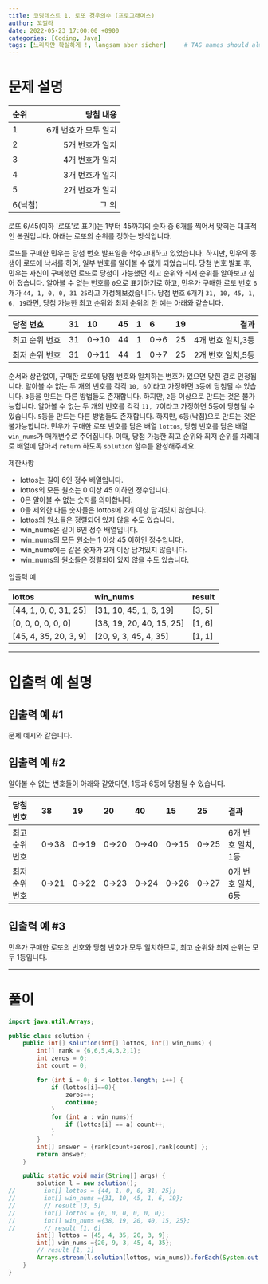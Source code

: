 ```yaml
---
title: 코딩테스트 1. 로또 경우의수 (프로그래머스)
author: 꼬낄라
date: 2022-05-23 17:00:00 +0900
categories: [Coding, Java]
tags: [느리지만 확실하게 !, langsam aber sicher]     # TAG names should always be lowercase
---
```


문제 설명
====

| 순위 | 당첨 내용|
|:------|--------------:|
| 1       | 6개 번호가 모두 일치|
| 2       | 5개 번호가 일치     |
| 3       | 4개 번호가 일치     |
| 4       | 3개 번호가 일치     |
| 5       | 2개 번호가 일치     |
| 6(낙첨) | 그 외               |

로또 6/45(이하 '로또'로 표기)는 1부터 45까지의 숫자 중 6개를 찍어서 맞히는 대표적인 복권입니다. 아래는 로또의 순위를 정하는 방식입니다. 


로또를 구매한 민우는 당첨 번호 발표일을 학수고대하고 있었습니다. 하지만, 민우의 동생이 로또에 낙서를 하여, 일부 번호를 알아볼 수 없게 되었습니다. 당첨 번호 발표 후, 민우는 자신이 구매했던 로또로 당첨이 가능했던 최고 순위와 최저 순위를 알아보고 싶어 졌습니다.
알아볼 수 없는 번호를 `0`으로 표기하기로 하고, 민우가 구매한 로또 번호 `6`개가 `44, 1, 0, 0, 31 25`라고 가정해보겠습니다. 당첨 번호 `6`개가 `31, 10, 45, 1, 6, 19`라면, 당첨 가능한 최고 순위와 최저 순위의 한 예는 아래와 같습니다.

|당첨 번호	        |31	|10	    |45	|1	|6	|19	|   결과   |
|:------|:----|:------|:---|:----|:----|:----|-------:|
|최고 순위 번호	|31	|0→10|	44|	1	|0→6|	25|	4개 번호 일치,3등|
|최저 순위 번호	|31	|0→11	|44	|1	|0→7|	25|	2개 번호 일치,5등|

순서와 상관없이, 구매한 로또에 당첨 번호와 일치하는 번호가 있으면 맞힌 걸로 인정됩니다.
알아볼 수 없는 두 개의 번호를 각각 `10, 6`이라고 가정하면 `3`등에 당첨될 수 있습니다.
`3`등을 만드는 다른 방법들도 존재합니다. 하지만, `2`등 이상으로 만드는 것은 불가능합니다.
알아볼 수 없는 두 개의 번호를 각각 `11, 7`이라고 가정하면 5등에 당첨될 수 있습니다.
`5`등을 만드는 다른 방법들도 존재합니다. 하지만, `6`등(낙첨)으로 만드는 것은 불가능합니다.
민우가 구매한 로또 번호를 담은 배열 `lottos`, 당첨 번호를 담은 배열 `win_nums`가 매개변수로 주어집니다. 이때, 당첨 가능한 최고 순위와 최저 순위를 차례대로 배열에 담아서 `return` 하도록 `solution` 함수를 완성해주세요.

제한사항
 - lottos는 길이 6인 정수 배열입니다.
 - lottos의 모든 원소는 0 이상 45 이하인 정수입니다.
 - 0은 알아볼 수 없는 숫자를 의미합니다.
 - 0을 제외한 다른 숫자들은 lottos에 2개 이상 담겨있지 않습니다.
 - lottos의 원소들은 정렬되어 있지 않을 수도 있습니다.
 - win_nums은 길이 6인 정수 배열입니다.
 - win_nums의 모든 원소는 1 이상 45 이하인 정수입니다.
 - win_nums에는 같은 숫자가 2개 이상 담겨있지 않습니다.
 - win_nums의 원소들은 정렬되어 있지 않을 수도 있습니다.

입출력 예

|lottos| win_nums|result|
|:---|:---|:---|
|[44, 1, 0, 0, 31, 25]	|[31, 10, 45, 1, 6, 19]	    |[3, 5]|
|[0, 0, 0, 0, 0, 0]	    |[38, 19, 20, 40, 15, 25]	|[1, 6]|
|[45, 4, 35, 20, 3, 9]	|[20, 9, 3, 45, 4, 35]	    |[1, 1]|

---
# 입출력 예 설명
## 입출력 예 #1
문제 예시와 같습니다.

## 입출력 예 #2
알아볼 수 없는 번호들이 아래와 같았다면, 1등과 6등에 당첨될 수 있습니다.

|당첨 번호	        |38	    |19	    |20	    |40	    |15|	    25	    |결과|
|:---|:---|:---|:---|:---|:---|:---|:---|
|최고 순위 번호	|0→38	|0→19	|0→20	|0→40	|0→15	|0→25	|6개 번호 일치, 1등|
|최저 순위 번호	|0→21	|0→22	|0→23	|0→24	|0→26	|0→27	|0개 번호 일치, 6등|

## 입출력 예 #3
민우가 구매한 로또의 번호와 당첨 번호가 모두 일치하므로, 최고 순위와 최저 순위는 모두 1등입니다.


-----



# 풀이
```java
import java.util.Arrays;

public class solution {
    public int[] solution(int[] lottos, int[] win_nums) {
        int[] rank = {6,6,5,4,3,2,1};
        int zeros = 0;
        int count = 0;

        for (int i = 0; i < lottos.length; i++) {
            if (lottos[i]==0){
                zeros++;
                continue;
            }
            for (int a : win_nums){
                if (lottos[i] == a) count++;
            }
        }
        int[] answer = {rank[count+zeros],rank[count] };
        return answer;
    }

    public static void main(String[] args) {
        solution l = new solution();
//        int[] lottos = {44, 1, 0, 0, 31, 25};
//        int[] win_nums ={31, 10, 45, 1, 6, 19};
//        // result [3, 5]
//        int[] lottos = {0, 0, 0, 0, 0, 0};
//        int[] win_nums ={38, 19, 20, 40, 15, 25};
//        // result [1, 6]
        int[] lottos = {45, 4, 35, 20, 3, 9};
        int[] win_nums ={20, 9, 3, 45, 4, 35};
        // result [1, 1]
        Arrays.stream(l.solution(lottos, win_nums)).forEach(System.out::println);
    }
}

```
